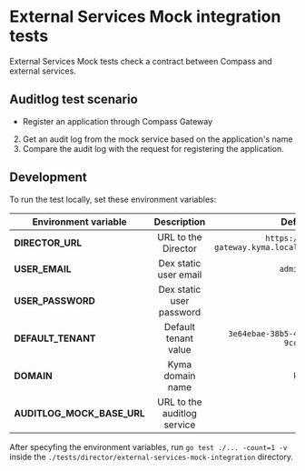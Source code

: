 #  External Services Mock integration tests

External Services Mock tests check a contract between Compass and external services. 

## Auditlog test scenario
- Register an application through Compass Gateway
2. Get an audit log from the mock service based on the application's name
3. Compare the audit log with the request for registering the application.

## Development
To run the test locally, set these environment variables:

| Environment variable   |      Description      |  Default value |
|----------|:-------------:|------:|
| **DIRECTOR_URL** |  URL to the Director | `https://compass-gateway.kyma.local/director` |
| **USER_EMAIL** |    Dex static user email   |   `admin@kyma.cx` |
| **USER_PASSWORD** |    Dex static user password   |   - |
| **DEFAULT_TENANT** | Default tenant value |    `3e64ebae-38b5-46a0-b1ed-9ccee153a0ae` |
| **DOMAIN** | Kyma domain name |    `kyma.local` |
| **AUDITLOG_MOCK_BASE_URL** | URL to the auditlog service | - |

After specyfing the environment variables, run `go test ./... -count=1 -v` inside the `./tests/director/external-services-mock-integration` directory.

